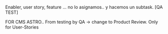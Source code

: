 Enabler, user story, feature
... no lo asignamos.. y hacemos un subtask. [QA TEST]

FOR CMS ASTRO..
From testing by QA -> change to Product Review. Only for User-Stories